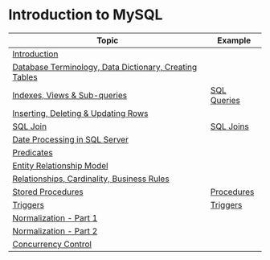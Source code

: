 # Introduction to MySQL

| Topic                                                                     | Example                          |
| ------------------------------------------------------------------------- | ------------------------------------ |
| [Introduction](./pages/1.md)                                           |                                      |
| [Database Terminology, Data Dictionary, Creating Tables](./pages/2.md) |                                      |
| [Indexes, Views & Sub-queries](./pages/3.md)                           | [SQL Queries](./resources/select.sql)      |
| [Inserting, Deleting & Updating Rows](./pages/4.md)                    |                                      |
| [SQL Join](./pages/5.md)                                               | [SQL Joins](./resources/join.sql)          |
| [Date Processing in SQL Server](./pages/6.md)                          |                                      |
| [Predicates](./pages/7.md)                                             |                                      |
| [Entity Relationship Model](./pages/8.md)                              |                                      |
| [Relationships, Cardinality, Business Rules](./pages/9.md)             |                                      |
| [Stored Procedures](./pages/10.md)                                     | [Procedures](./resources/procedure.sql)    |
| [Triggers](./pages/11.md)                                              | [Triggers](./resources/triggers.sql)       |
| [Normalization - Part 1](./pages/12.md)                                |                                      |
| [Normalization - Part 2](./pages/13.md)                                |                                      |
| [Concurrency Control](./pages/14.md)                                   |                                      |
